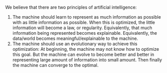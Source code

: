 We believe that there are two principles of artificial intelligence:
1. The machine should learn to represent as much information as possible with as little information as possible. When this is optimized, the little information will become a law, or regularity. Equivalently, that much information being represented becomes explainable. Equivalently, the data/world becomes meaningful/explainable to the machine.
2. The machine should use an evolutionary way to achieve this optimization: At beginning, the machine may not know how to optimize this goal. But the machine can evolve to become better and better in representing large amount of information into small amount. Then finally the machine can converge to the optimal.
